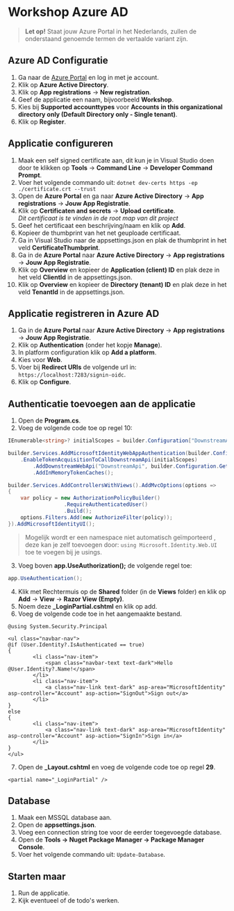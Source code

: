 # Workshop Azure AD

> **Let op!** Staat jouw Azure Portal in het Nederlands, zullen de onderstaand genoemde termen de vertaalde variant zijn.

## Azure AD Configuratie

1. Ga naar de [Azure Portal](https://portal.azure.com) en log in met je account.
2. Klik op **Azure Active Directory**.
3. Klik op **App registrations** -> **New registration**.
5. Geef de applicatie een naam, bijvoorbeeld **Workshop**.
6. Kies bij **Supported accounttypes** voor **Accounts in this organizational directory only (Default Directory only - Single tenant)**.
7. Klik op **Register**.

## Applicatie configureren

1. Maak een self signed certificate aan, dit kun je in Visual Studio doen door te klikken op **Tools** -> **Command Line** -> **Developer Command Prompt**.
2. Voer het volgende commando uit: ``` dotnet dev-certs https -ep ./certificate.crt --trust ```
3. Open de **Azure Portal** en ga naar **Azure Active Directory** -> **App registrations** -> **Jouw App Registratie**.
4. Klik op **Certificaten and secrets** -> **Upload certificate**. <br>*Dit certificaat is te vinden in de root map van dit project*
5. Geef het certificaat een beschrijving/naam en klik op **Add**.
6. Kopieer de thumbprint van het net geuploade certificaat.
7. Ga in Visual Studio naar de appsettings.json en plak de thumbprint in het veld **CertificateThumbprint**.
8. Ga in de **Azure Portal** naar **Azure Active Directory** -> **App registrations** -> **Jouw App Registratie**.
9. Klik op **Overview** en kopieer de **Application (client) ID** en plak deze in het veld **ClientId** in de appsettings.json.
10. Klik op **Overview** en kopieer de **Directory (tenant) ID** en plak deze in het veld **TenantId** in de appsettings.json.

## Applicatie registreren in Azure AD
1. Ga in de **Azure Portal** naar **Azure Active Directory** -> **App registrations** -> **Jouw App Registratie**.
2. Klik op **Authentication** (onder het kopje **Manage**).
3. In platform configuration klik op **Add a platform**.
4. Kies voor **Web**.
5. Voer bij **Redirect URIs** de volgende url in: ```https://localhost:7283/signin-oidc```.
6. Klik op **Configure**.

## Authenticatie toevoegen aan de applicatie
1. Open de **Program.cs**.
2. Voeg de volgende code toe op regel 10:
```csharp
IEnumerable<string>? initialScopes = builder.Configuration["DownstreamApi:Scopes"]?.Split(' ');

builder.Services.AddMicrosoftIdentityWebAppAuthentication(builder.Configuration, "AzureAd")
    .EnableTokenAcquisitionToCallDownstreamApi(initialScopes)
        .AddDownstreamWebApi("DownstreamApi", builder.Configuration.GetSection("DownstreamApi"))
        .AddInMemoryTokenCaches();

builder.Services.AddControllersWithViews().AddMvcOptions(options =>
{
    var policy = new AuthorizationPolicyBuilder()
                  .RequireAuthenticatedUser()
                  .Build();
    options.Filters.Add(new AuthorizeFilter(policy));
}).AddMicrosoftIdentityUI();
```
> Mogelijk wordt er een namespace niet automatisch geïmporteerd , deze kan je zelf toevoegen door: `using Microsoft.Identity.Web.UI` toe te voegen bij je usings.

3. Voeg boven **app.UseAuthorization();** de volgende regel toe:
```csharp
app.UseAuthentication();
```

4. Klik met Rechtermuis op de **Shared** folder (in de **Views** folder) en klik op **Add** -> **View** -> **Razor View (Empty)**.
5. Noem deze **_LoginPartial.cshtml** en klik op add.
6. Voeg de volgende code toe in het aangemaakte bestand.
```cshtml
@using System.Security.Principal

<ul class="navbar-nav">
@if (User.Identity?.IsAuthenticated == true)
{
        <li class="nav-item">
            <span class="navbar-text text-dark">Hello @User.Identity?.Name!</span>
        </li>
        <li class="nav-item">
            <a class="nav-link text-dark" asp-area="MicrosoftIdentity" asp-controller="Account" asp-action="SignOut">Sign out</a>
        </li>
}
else
{
        <li class="nav-item">
            <a class="nav-link text-dark" asp-area="MicrosoftIdentity" asp-controller="Account" asp-action="SignIn">Sign in</a>
        </li>
}
</ul>
```
7. Open de **_Layout.cshtml** en voeg de volgende code toe op regel **29**.
```cshtml
<partial name="_LoginPartial" />
```

## Database

1. Maak een MSSQL database aan.
2. Open de **appsettings.json**.
3. Voeg een connection string toe voor de eerder toegevoegde database.
4. Open de **Tools -> Nuget Package Manager -> Package Manager Console**.
5. Voer het volgende commando uit: ```Update-Database```.

## Starten maar

1. Run de applicatie.
2. Kijk eventueel of de todo's werken.